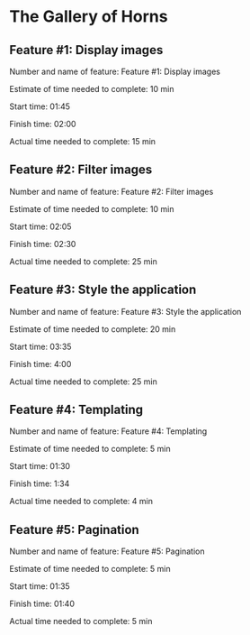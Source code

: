 # The Gallery of Horns

## Feature #1: Display images

Number and name of feature: Feature #1: Display images

Estimate of time needed to complete: 10 min

Start time: 01:45

Finish time: 02:00

Actual time needed to complete: 15 min

## Feature #2: Filter images

Number and name of feature: Feature #2: Filter images

Estimate of time needed to complete: 10 min

Start time: 02:05

Finish time: 02:30

Actual time needed to complete: 25 min

## Feature #3: Style the application

Number and name of feature: Feature #3: Style the application

Estimate of time needed to complete: 20 min

Start time: 03:35

Finish time: 4:00

Actual time needed to complete: 25 min

## Feature #4: Templating

Number and name of feature: Feature #4: Templating

Estimate of time needed to complete: 5 min

Start time: 01:30

Finish time: 1:34

Actual time needed to complete: 4 min

## Feature #5: Pagination

Number and name of feature: Feature #5: Pagination

Estimate of time needed to complete: 5 min

Start time: 01:35

Finish time: 01:40

Actual time needed to complete: 5 min
